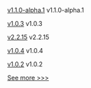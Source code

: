 
[v1.1.0-alpha.1](https://github.com/hyperledger/firefly-cli/releases/tag/v1.1.0-alpha.1) v1.1.0-alpha.1

[v1.0.3](https://github.com/hyperledger/firefly/releases/tag/v1.0.3) v1.0.3

[v2.2.15](https://github.com/hyperledger/fabric-sdk-java/releases/tag/v2.2.15) v2.2.15

[v1.0.4](https://github.com/hyperledger/indy-shared-gha/releases/tag/v1.0.4) v1.0.4

[v1.0.2](https://github.com/hyperledger/firefly-tokens-erc20-erc721/releases/tag/v1.0.2) v1.0.2


[See more >>>](https://start-here.hyperledger.org/releases)
